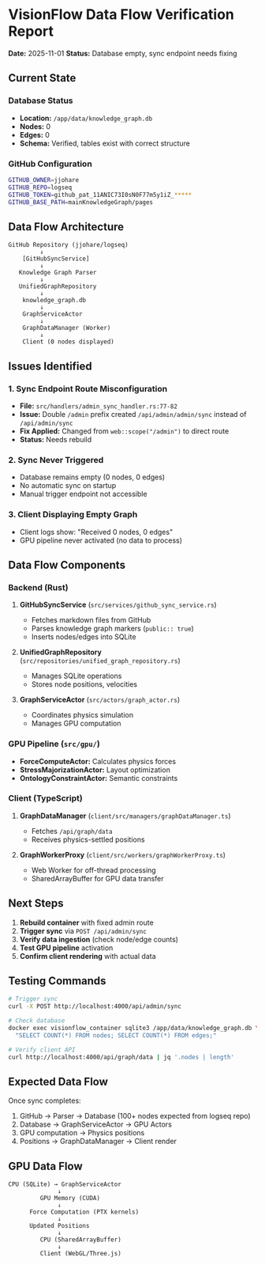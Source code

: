 # VisionFlow Data Flow Verification Report

**Date:** 2025-11-01
**Status:** Database empty, sync endpoint needs fixing

## Current State

### Database Status
- **Location:** `/app/data/knowledge_graph.db`
- **Nodes:** 0
- **Edges:** 0
- **Schema:** Verified, tables exist with correct structure

### GitHub Configuration
```bash
GITHUB_OWNER=jjohare
GITHUB_REPO=logseq
GITHUB_TOKEN=github_pat_11ANIC73I0sN0F77m5y1iZ_*****
GITHUB_BASE_PATH=mainKnowledgeGraph/pages
```

## Data Flow Architecture

```
GitHub Repository (jjohare/logseq)
         ↓
    [GitHubSyncService]
         ↓
   Knowledge Graph Parser
         ↓
   UnifiedGraphRepository
         ↓
    knowledge_graph.db
         ↓
    GraphServiceActor
         ↓
    GraphDataManager (Worker)
         ↓
    Client (0 nodes displayed)
```

## Issues Identified

### 1. Sync Endpoint Route Misconfiguration
- **File:** `src/handlers/admin_sync_handler.rs:77-82`
- **Issue:** Double `/admin` prefix created `/api/admin/admin/sync` instead of `/api/admin/sync`
- **Fix Applied:** Changed from `web::scope("/admin")` to direct route
- **Status:** Needs rebuild

### 2. Sync Never Triggered
- Database remains empty (0 nodes, 0 edges)
- No automatic sync on startup
- Manual trigger endpoint not accessible

### 3. Client Displaying Empty Graph
- Client logs show: "Received 0 nodes, 0 edges"
- GPU pipeline never activated (no data to process)

## Data Flow Components

### Backend (Rust)
1. **GitHubSyncService** (`src/services/github_sync_service.rs`)
   - Fetches markdown files from GitHub
   - Parses knowledge graph markers (`public:: true`)
   - Inserts nodes/edges into SQLite

2. **UnifiedGraphRepository** (`src/repositories/unified_graph_repository.rs`)
   - Manages SQLite operations
   - Stores node positions, velocities

3. **GraphServiceActor** (`src/actors/graph_actor.rs`)
   - Coordinates physics simulation
   - Manages GPU computation

### GPU Pipeline (`src/gpu/`)
- **ForceComputeActor:** Calculates physics forces
- **StressMajorizationActor:** Layout optimization
- **OntologyConstraintActor:** Semantic constraints

### Client (TypeScript)
1. **GraphDataManager** (`client/src/managers/graphDataManager.ts`)
   - Fetches `/api/graph/data`
   - Receives physics-settled positions

2. **GraphWorkerProxy** (`client/src/workers/graphWorkerProxy.ts`)
   - Web Worker for off-thread processing
   - SharedArrayBuffer for GPU data transfer

## Next Steps

1. **Rebuild container** with fixed admin route
2. **Trigger sync** via `POST /api/admin/sync`
3. **Verify data ingestion** (check node/edge counts)
4. **Test GPU pipeline** activation
5. **Confirm client rendering** with actual data

## Testing Commands

```bash
# Trigger sync
curl -X POST http://localhost:4000/api/admin/sync

# Check database
docker exec visionflow_container sqlite3 /app/data/knowledge_graph.db \
  "SELECT COUNT(*) FROM nodes; SELECT COUNT(*) FROM edges;"

# Verify client API
curl http://localhost:4000/api/graph/data | jq '.nodes | length'
```

## Expected Data Flow

Once sync completes:
1. GitHub → Parser → Database (100+ nodes expected from logseq repo)
2. Database → GraphServiceActor → GPU Actors
3. GPU computation → Physics positions
4. Positions → GraphDataManager → Client render

## GPU Data Flow

```
CPU (SQLite) → GraphServiceActor
              ↓
         GPU Memory (CUDA)
              ↓
      Force Computation (PTX kernels)
              ↓
      Updated Positions
              ↓
         CPU (SharedArrayBuffer)
              ↓
         Client (WebGL/Three.js)
```
